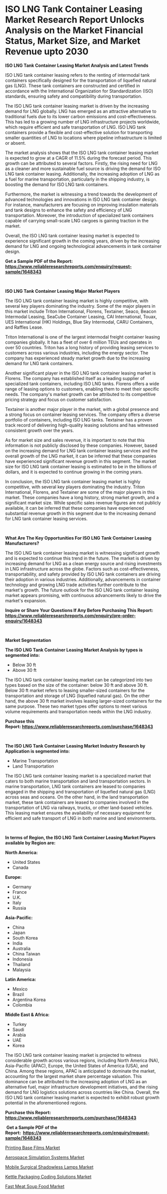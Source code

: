 <p><h1>ISO LNG Tank Container Leasing Market Research Report Unlocks Analysis on the Market Financial Status, Market Size, and Market Revenue upto 2030</h1></p><p><strong>ISO LNG Tank Container Leasing Market Analysis and Latest Trends</strong></p>
<p><p>ISO LNG tank container leasing refers to the renting of intermodal tank containers specifically designed for the transportation of liquefied natural gas (LNG). These tank containers are constructed and certified in accordance with the International Organization for Standardization (ISO) standards, ensuring safety and compatibility during transportation.</p><p>The ISO LNG tank container leasing market is driven by the increasing demand for LNG globally. LNG has emerged as an attractive alternative to traditional fuels due to its lower carbon emissions and cost-effectiveness. This has led to a growing number of LNG infrastructure projects worldwide, which require efficient and safe transportation of LNG. ISO LNG tank containers provide a flexible and cost-effective solution for transporting smaller quantities of LNG to locations where pipeline infrastructure is limited or absent.</p><p>The market analysis shows that the ISO LNG tank container leasing market is expected to grow at a CAGR of 11.5% during the forecast period. This growth can be attributed to several factors. Firstly, the rising need for LNG as a cleaner and more sustainable fuel source is driving the demand for ISO LNG tank container leasing. Additionally, the increasing adoption of LNG as a fuel for marine transportation, particularly in the shipping industry, is boosting the demand for ISO LNG tank containers.</p><p>Furthermore, the market is witnessing a trend towards the development of advanced technologies and innovations in ISO LNG tank container design. For instance, manufacturers are focusing on improving insulation materials and tank designs to enhance the safety and efficiency of LNG transportation. Moreover, the introduction of specialized tank containers capable of carrying small-scale LNG cargoes is gaining traction in the market.</p><p>Overall, the ISO LNG tank container leasing market is expected to experience significant growth in the coming years, driven by the increasing demand for LNG and ongoing technological advancements in tank container design.</p></p>
<p><strong>Get a Sample PDF of the Report:&nbsp; <a href="https://www.reliableresearchreports.com/enquiry/request-sample/1648343">https://www.reliableresearchreports.com/enquiry/request-sample/1648343</a></strong></p>
<p>&nbsp;</p>
<p><strong>ISO LNG Tank Container Leasing Major Market Players</strong></p>
<p><p>The ISO LNG tank container leasing market is highly competitive, with several key players dominating the industry. Some of the major players in this market include Triton International, Florens, Textainer, Seaco, Beacon Intermodal Leasing, SeaCube Container Leasing, CAI International, Touax, UES International (HK) Holdings, Blue Sky Intermodal, CARU Containers, and Raffles Lease.</p><p>Triton International is one of the largest intermodal freight container leasing companies globally. It has a fleet of over 6 million TEUs and operates in over 50 countries. Triton has a long history of providing leasing services to customers across various industries, including the energy sector. The company has experienced steady market growth due to the increasing demand for LNG tank containers.</p><p>Another significant player in the ISO LNG tank container leasing market is Florens. The company has established itself as a leading supplier of specialized tank containers, including ISO LNG tanks. Florens offers a wide range of leasing options to customers, enabling them to meet their specific needs. The company's market growth can be attributed to its competitive pricing strategy and focus on customer satisfaction.</p><p>Textainer is another major player in the market, with a global presence and a strong focus on container leasing services. The company offers a diverse portfolio of containers, including ISO LNG tanks. Textainer has a proven track record of delivering high-quality leasing solutions and has witnessed consistent growth over the years.</p><p>As for market size and sales revenue, it is important to note that this information is not publicly disclosed by these companies. However, based on the increasing demand for LNG tank container leasing services and the overall growth of the LNG market, it can be inferred that these companies have experienced significant revenue growth in this segment. The market size for ISO LNG tank container leasing is estimated to be in the billions of dollars, and it is expected to continue growing in the coming years.</p><p>In conclusion, the ISO LNG tank container leasing market is highly competitive, with several key players dominating the industry. Triton International, Florens, and Textainer are some of the major players in this market. These companies have a long history, strong market growth, and a significant market size. While specific sales revenue figures are not publicly available, it can be inferred that these companies have experienced substantial revenue growth in this segment due to the increasing demand for LNG tank container leasing services.</p></p>
<p>&nbsp;</p>
<p><strong>What Are The Key Opportunities For ISO LNG Tank Container Leasing Manufacturers?</strong></p>
<p><p>The ISO LNG tank container leasing market is witnessing significant growth and is expected to continue this trend in the future. The market is driven by increasing demand for LNG as a clean energy source and rising investments in LNG infrastructure across the globe. Factors such as cost-effectiveness, transportability, and safety provided by ISO LNG tank containers are driving their adoption in various industries. Additionally, advancements in container technology and growing LNG trade activities further contribute to the market's growth. The future outlook for the ISO LNG tank container leasing market appears promising, with continuous advancements likely to drive the market's expansion.</p></p>
<p><strong>Inquire or Share Your Questions If Any Before Purchasing This Report: <a href="https://www.reliableresearchreports.com/enquiry/pre-order-enquiry/1648343">https://www.reliableresearchreports.com/enquiry/pre-order-enquiry/1648343</a></strong></p>
<p>&nbsp;</p>
<p><strong>Market Segmentation</strong></p>
<p><strong>The ISO LNG Tank Container Leasing Market Analysis by types is segmented into:</strong></p>
<p><ul><li>Below 30 ft</li><li>Above 30 ft</li></ul></p>
<p><p>The ISO LNG tank container leasing market can be categorized into two types based on the size of the container: below 30 ft and above 30 ft. Below 30 ft market refers to leasing smaller-sized containers for the transportation and storage of LNG (liquefied natural gas). On the other hand, the above 30 ft market involves leasing larger-sized containers for the same purpose. These two market types offer options to meet various volume requirements and transportation needs within the LNG industry.</p></p>
<p><strong>Purchase this Report:&nbsp;<a href="https://www.reliableresearchreports.com/purchase/1648343">https://www.reliableresearchreports.com/purchase/1648343</a></strong></p>
<p>&nbsp;</p>
<p><strong>The ISO LNG Tank Container Leasing Market Industry Research by Application is segmented into:</strong></p>
<p><ul><li>Marine Transportation</li><li>Land Transportation</li></ul></p>
<p><p>The ISO LNG tank container leasing market is a specialized market that caters to both marine transportation and land transportation sectors. In marine transportation, LNG tank containers are leased to companies engaged in the shipping and transportation of liquefied natural gas (LNG) across seas and oceans. On the other hand, in the land transportation market, these tank containers are leased to companies involved in the transportation of LNG via railways, trucks, or other land-based vehicles. This leasing market ensures the availability of necessary equipment for efficient and safe transport of LNG in both marine and land environments.</p></p>
<p>&nbsp;</p>
<p><strong>In terms of Region, the ISO LNG Tank Container Leasing Market Players available by Region are:</strong></p>
<p>
    <p> <strong> North America: </strong>
        <ul>
            <li>United States</li>
            <li>Canada</li>
        </ul>
        </p> 
    <p> <strong> Europe: </strong>
        <ul>
            <li>Germany</li>
            <li>France</li>
            <li>U.K.</li>
            <li>Italy</li>
            <li>Russia</li>
        </ul>
        </p> 
    <p> <strong> Asia-Pacific: </strong>
        <ul>
            <li>China</li>
            <li>Japan</li>
            <li>South Korea</li>
            <li>India</li>
            <li>Australia</li>
            <li>China Taiwan</li>
            <li>Indonesia</li>
            <li>Thailand</li>
            <li>Malaysia</li>
        </ul>
        </p> 
    <p> <strong> Latin America: </strong>
        <ul>
            <li>Mexico</li>
            <li>Brazil</li>
            <li>Argentina Korea</li>
            <li>Colombia</li>
        </ul>
        </p> 
    <p> <strong> Middle East & Africa: </strong>
        <ul>
            <li>Turkey</li>
            <li>Saudi</li>
            <li>Arabia</li>
            <li>UAE</li>
            <li>Korea</li>
        </ul>
    </p>
    </p>
<p><p>The ISO LNG tank container leasing market is projected to witness considerable growth across various regions, including North America (NA), Asia-Pacific (APAC), Europe, the United States of America (USA), and China. Among these regions, APAC is anticipated to dominate the market, accounting for the largest market share percentage valuation. This dominance can be attributed to the increasing adoption of LNG as an alternative fuel, major infrastructure development initiatives, and the rising demand for LNG logistics solutions across countries like China. Overall, the ISO LNG tank container leasing market is expected to exhibit robust growth potential in the aforementioned regions.</p></p>
<p><strong>Purchase this Report: <a href="https://www.reliableresearchreports.com/purchase/1648343">https://www.reliableresearchreports.com/purchase/1648343</a></strong></p>
<p>&nbsp;<strong>Get a Sample PDF of the Report:&nbsp;&nbsp;<a href="https://www.reliableresearchreports.com/enquiry/request-sample/1648343">https://www.reliableresearchreports.com/enquiry/request-sample/1648343</a></strong></p>
<p><strong></strong></p>
<p><p><a href="https://medium.com/@taraktanay7654/printing-base-films-market-furnishes-information-on-market-share-market-trends-and-market-growth-d3e95e8cdeec">Printing Base Films Market</a></p><p><a href="https://medium.com/@jinkhatum1452/aerospace-simulation-systems-market-furnishes-information-on-market-share-market-trends-and-abfb8c7c7bfd">Aerospace Simulation Systems Market</a></p><p><a href="https://www.linkedin.com/pulse/mobile-surgical-shadowless-lamps-market-size-share-global-ur9we/">Mobile Surgical Shadowless Lamps Market</a></p><p><a href="https://github.com/surverupesha/Market-Research-Report-List-1/blob/main/kettle-packaging-coding-solutions-market.md">Kettle Packaging Coding Solutions Market</a></p><p><a href="https://github.com/amonskiyk/Market-Research-Report-List-1/blob/main/fast-meat-soup-food-market.md">Fast Meat Soup Food Market</a></p></p>